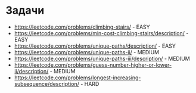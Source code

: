 # Задачи

- https://leetcode.com/problems/climbing-stairs/ - EASY
- https://leetcode.com/problems/min-cost-climbing-stairs/description/ - EASY
- https://leetcode.com/problems/unique-paths/description/ - EASY
- https://leetcode.com/problems/unique-paths-ii/ - MEDIUM
- https://leetcode.com/problems/unique-paths-iii/description/ - MEDIUM
- https://leetcode.com/problems/guess-number-higher-or-lower-ii/description/ - MEDIUM
- https://leetcode.com/problems/longest-increasing-subsequence/description/ - HARD
